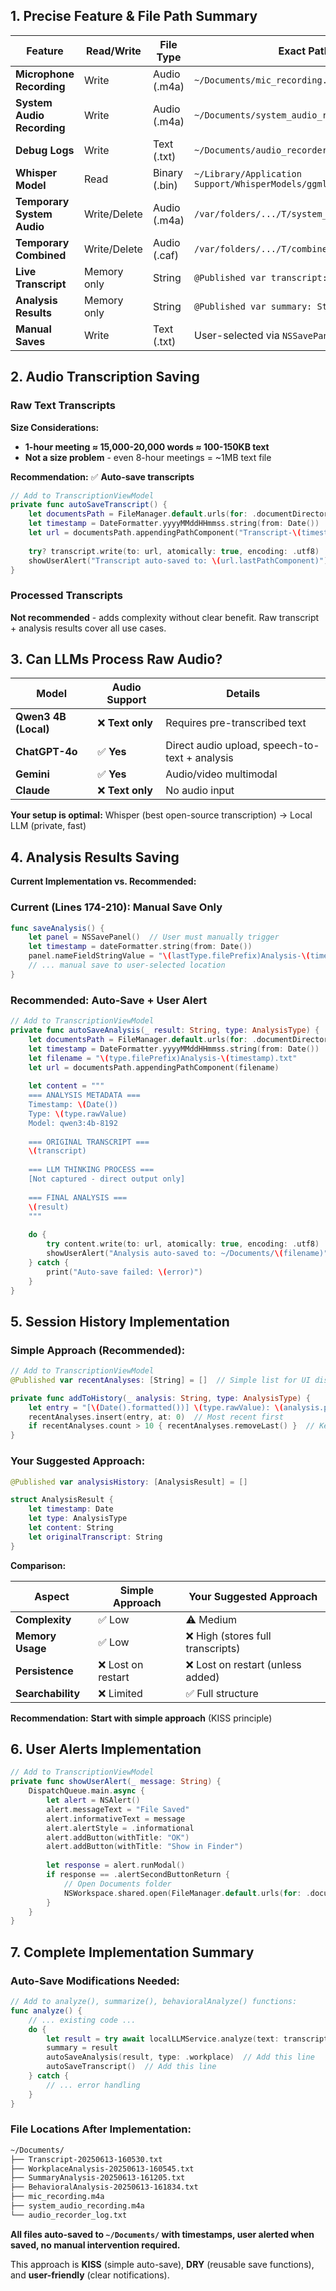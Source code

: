 ## **1. Precise Feature & File Path Summary**

| **Feature** | **Read/Write** | **File Type** | **Exact Path** | **Persistence** |
|-------------|----------------|---------------|----------------|-----------------|
| **Microphone Recording** | Write | Audio (.m4a) | `~/Documents/mic_recording.m4a` | ✅ Permanent |
| **System Audio Recording** | Write | Audio (.m4a) | `~/Documents/system_audio_recording.m4a` | ✅ Permanent |
| **Debug Logs** | Write | Text (.txt) | `~/Documents/audio_recorder_log.txt` | ✅ Permanent |
| **Whisper Model** | Read | Binary (.bin) | `~/Library/Application Support/WhisperModels/ggml-base.en.bin` | ✅ Permanent |
| **Temporary System Audio** | Write/Delete | Audio (.m4a) | `/var/folders/.../T/system_audio_*_*.m4a` | ❌ Auto-deleted |
| **Temporary Combined** | Write/Delete | Audio (.caf) | `/var/folders/.../T/combined_recording_*.caf` | ❌ Auto-deleted |
| **Live Transcript** | Memory only | String | `@Published var transcript: String` | ❌ Lost on exit |
| **Analysis Results** | Memory only | String | `@Published var summary: String` | ❌ Lost on exit |
| **Manual Saves** | Write | Text (.txt) | User-selected via `NSSavePanel` | ✅ Permanent |

## **2. Audio Transcription Saving**

### **Raw Text Transcripts**

**Size Considerations:**
- **1-hour meeting ≈ 15,000-20,000 words ≈ 100-150KB text**
- **Not a size problem** - even 8-hour meetings = ~1MB text file

**Recommendation:** ✅ **Auto-save transcripts**
```swift
// Add to TranscriptionViewModel
private func autoSaveTranscript() {
    let documentsPath = FileManager.default.urls(for: .documentDirectory, in: .userDomainMask)[0]
    let timestamp = DateFormatter.yyyyMMddHHmmss.string(from: Date())
    let url = documentsPath.appendingPathComponent("Transcript-\(timestamp).txt")
    
    try? transcript.write(to: url, atomically: true, encoding: .utf8)
    showUserAlert("Transcript auto-saved to: \(url.lastPathComponent)")
}
```

### **Processed Transcripts**

**Not recommended** - adds complexity without clear benefit. Raw transcript + analysis results cover all use cases.

## **3. Can LLMs Process Raw Audio?**

| **Model** | **Audio Support** | **Details** |
|-----------|------------------|-------------|
| **Qwen3 4B (Local)** | ❌ **Text only** | Requires pre-transcribed text |
| **ChatGPT-4o** | ✅ **Yes** | Direct audio upload, speech-to-text + analysis |
| **Gemini** | ✅ **Yes** | Audio/video multimodal |
| **Claude** | ❌ **Text only** | No audio input |

**Your setup is optimal:** Whisper (best open-source transcription) → Local LLM (private, fast)

## **4. Analysis Results Saving**

**Current Implementation vs. Recommended:**

### **Current (Lines 174-210): Manual Save Only**
```swift:174-195:MacAudioRecorder/TranscriptionViewModel.swift
func saveAnalysis() {
    let panel = NSSavePanel()  // User must manually trigger
    let timestamp = dateFormatter.string(from: Date())
    panel.nameFieldStringValue = "\(lastType.filePrefix)Analysis-\(timestamp).txt"
    // ... manual save to user-selected location
}
```

### **Recommended: Auto-Save + User Alert**
```swift
// Add to TranscriptionViewModel
private func autoSaveAnalysis(_ result: String, type: AnalysisType) {
    let documentsPath = FileManager.default.urls(for: .documentDirectory, in: .userDomainMask)[0]
    let timestamp = DateFormatter.yyyyMMddHHmmss.string(from: Date())
    let filename = "\(type.filePrefix)Analysis-\(timestamp).txt"
    let url = documentsPath.appendingPathComponent(filename)
    
    let content = """
    === ANALYSIS METADATA ===
    Timestamp: \(Date())
    Type: \(type.rawValue)
    Model: qwen3:4b-8192
    
    === ORIGINAL TRANSCRIPT ===
    \(transcript)
    
    === LLM THINKING PROCESS ===
    [Not captured - direct output only]
    
    === FINAL ANALYSIS ===
    \(result)
    """
    
    do {
        try content.write(to: url, atomically: true, encoding: .utf8)
        showUserAlert("Analysis auto-saved to: ~/Documents/\(filename)")
    } catch {
        print("Auto-save failed: \(error)")
    }
}
```

## **5. Session History Implementation**

### **Simple Approach (Recommended):**
```swift
// Add to TranscriptionViewModel
@Published var recentAnalyses: [String] = []  // Simple list for UI display

private func addToHistory(_ analysis: String, type: AnalysisType) {
    let entry = "[\(Date().formatted())] \(type.rawValue): \(analysis.prefix(100))..."
    recentAnalyses.insert(entry, at: 0)  // Most recent first
    if recentAnalyses.count > 10 { recentAnalyses.removeLast() }  // Keep last 10
}
```

### **Your Suggested Approach:**
```swift
@Published var analysisHistory: [AnalysisResult] = []

struct AnalysisResult {
    let timestamp: Date
    let type: AnalysisType  
    let content: String
    let originalTranscript: String
}
```

**Comparison:**

| **Aspect** | **Simple Approach** | **Your Suggested Approach** |
|------------|-------------------|---------------------------|
| **Complexity** | ✅ Low | ⚠️ Medium |
| **Memory Usage** | ✅ Low | ❌ High (stores full transcripts) |
| **Persistence** | ❌ Lost on restart | ❌ Lost on restart (unless added) |
| **Searchability** | ❌ Limited | ✅ Full structure |

**Recommendation:** **Start with simple approach** (KISS principle)

## **6. User Alerts Implementation**

```swift
// Add to TranscriptionViewModel
private func showUserAlert(_ message: String) {
    DispatchQueue.main.async {
        let alert = NSAlert()
        alert.messageText = "File Saved"
        alert.informativeText = message
        alert.alertStyle = .informational
        alert.addButton(withTitle: "OK")
        alert.addButton(withTitle: "Show in Finder")
        
        let response = alert.runModal()
        if response == .alertSecondButtonReturn {
            // Open Documents folder
            NSWorkspace.shared.open(FileManager.default.urls(for: .documentDirectory, in: .userDomainMask)[0])
        }
    }
}
```

## **7. Complete Implementation Summary**

### **Auto-Save Modifications Needed:**

```swift
// Add to analyze(), summarize(), behavioralAnalyze() functions:
func analyze() {
    // ... existing code ...
    do {
        let result = try await localLLMService.analyze(text: transcript)
        summary = result
        autoSaveAnalysis(result, type: .workplace)  // Add this line
        autoSaveTranscript()  // Add this line
    } catch {
        // ... error handling
    }
}
```

### **File Locations After Implementation:**
```bash
~/Documents/
├── Transcript-20250613-160530.txt
├── WorkplaceAnalysis-20250613-160545.txt  
├── SummaryAnalysis-20250613-161205.txt
├── BehavioralAnalysis-20250613-161834.txt
├── mic_recording.m4a
├── system_audio_recording.m4a
└── audio_recorder_log.txt
```

**All files auto-saved to `~/Documents/` with timestamps, user alerted when saved, no manual intervention required.**

This approach is **KISS** (simple auto-save), **DRY** (reusable save functions), and **user-friendly** (clear notifications).